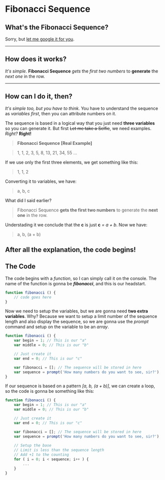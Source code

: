 # Fibonacci Sequence

## What's the Fibonacci Sequence?
Sorry, but [let me google it for you](http://lmgtfy.com/?q=Fibonacci+Sequence).
***
## How does it works?
*It's simple.*
**Fibonacci Sequence** *gets* the *first two numbers* to **generate** the *next one* in the row.
***
## How can I do it, then?
*It's simple too, but you have to think.*
You have to understand the sequence as *variables first*, then you can attribute numbers on it.

The sequence is based in a logical way that you just need **three variables** so you can generate it. But first ~~Let me take a Selfie~~, we need examples. *Right?* **Right!**

> **Fibonacci Sequence [Real Example]**

> 1, 1, 2, 3, 5, 8, 13, 21, 34, 55 ...

If we use only the first three elements, we get something like this:
> 1, 1, 2

Converting it to variables, we have:
> a, b, c

What did I said earlier?
> Fibonacci Sequence **gets the first two numbers** to generate the **next one** in the row.

Understading it we conclude that the **c** is just **c** *= a + b*. Now we have:
> a, b, (a + b)

After all the explanation, the code begins!
---
## The Code
The code begins with a *function*, so I can simply call it on the console. The name of the function is gonna be **_fibonacci_**, and this is our headstart.

```javascript
function fibonacci () {
	// code goes here
}
```

Now we need to setup the variables, but we are gonna need **two extra variables**. Why? Because we want to setup a limit number of the sequence length and also display the sequence, so we are gonna use the *prompt* command and setup on the variable to be an *array*.

```javascript
function fibonacci () {
	var begin = 1; // This is our "a"
	var middle = 0; // This is our "b"

	// Just create it
	var end = 0; // This is our "c"

	var fibonacci = []; // The sequence will be stored in here
	var sequence = prompt('How many numbers do you want to see, sir?'); // And now we have our limit
}
```

If our sequence is based on a pattern *[a, b, (a + b)]*, we can create a loop, so the code is gonna be something like this:

```javascript
function fibonacci () {
	var begin = 1; // This is our "a"
	var middle = 0; // This is our "b"

	// Just create it
	var end = 0; // This is our "c"

	var fibonacci = []; // The sequence will be stored in here
	var sequence = prompt('How many numbers do you want to see, sir?'); // And now we have our limit
	
	// Setup the base
	// Limit is less than the sequence length
	// Add +1 to the counting
	for ( i = 0; i < sequence; i++ ) {
		...
	}
}
```
